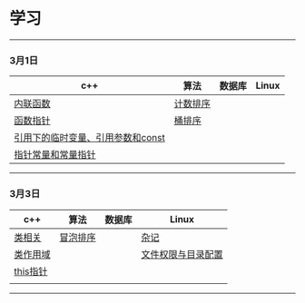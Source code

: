 # 学习
---
### 3月1日
| c++ |算法| 数据库 | Linux|
| --- |---| ---| --- |
|[内联函数](./3月1日/c++/内联函数/main.cpp)|[计数排序](./3月1日/算法/计数排序/README.md) |
|[函数指针](./3月1日/c++/函数指针/main.cpp)|[桶排序](./3月1日/算法/BucketSort/README.md) |
|[引用下的临时变量、引用参数和const](./3月1日/c++/引用下的临时变量、引用参数和const/README.md)|
|[指针常量和常量指针](./3月1日/c++/指针常量和常量指针/README.md)|

---
### 3月3日
| c++ |算法| 数据库 | Linux|
| --- |---| ---| --- |
|[类相关](./3月3日/c++/类.md)|[冒泡排序](./3月3日/算法/README.md)||[杂记](./3月3日/linux/杂记.md)|
|[类作用域](./3月3日/c++/类作用域.md)|||[文件权限与目录配置](./3月3日/linux/文件权限与目录配置.md)
|[this指针](./3月3日/c++/this指针.md)| 
||

---